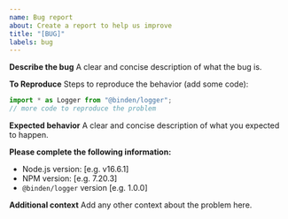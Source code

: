 ```yaml
---
name: Bug report
about: Create a report to help us improve
title: "[BUG]"
labels: bug
---
```


**Describe the bug**
A clear and concise description of what the bug is.

**To Reproduce**
Steps to reproduce the behavior (add some code):

```typescript
import * as Logger from "@binden/logger";
// more code to reproduce the problem
```

**Expected behavior**
A clear and concise description of what you expected to happen.

**Please complete the following information:**

- Node.js version: [e.g. v16.6.1]
- NPM version: [e.g. 7.20.3]
- `@binden/logger` version [e.g. 1.0.0]

**Additional context**
Add any other context about the problem here.
